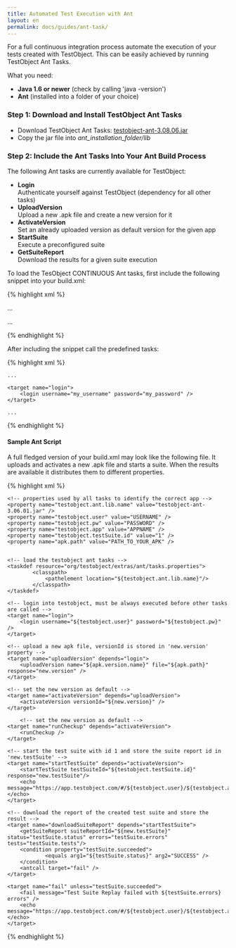 ```yaml
---
title: Automated Test Execution with Ant
layout: en
permalink: docs/guides/ant-task/
---
```


For a full continuous integration process automate the execution of your tests created with TestObject. This can be easily achieved by running TestObject Ant Tasks.

What you need:

+ <strong>Java 1.6 or newer</strong> (check by calling 'java -version')
+ <strong>Ant</strong> (installed into a folder of your choice)


<h3 id="AutomateyourTestExecutionusingAnt-Step1%3ADownloadandinstallTestObjectCONTINUOUSAntTasks">Step 1: Download and Install TestObject Ant Tasks</h3>

+ Download TestObject Ant Tasks: <a href="/attachments/guide/ant-task/testobject-ant-3.08.06.jar">testobject-ant-3.08.06.jar</a>
+ Copy the jar file into <em>ant_installation_folder/lib</em>


<h3 id="AutomateyourTestExecutionusingAnt-Step2%3AIncludeTestObjectAntTasksintoyourantbuildprocess">Step 2: Include the Ant Tasks Into Your Ant Build Process</h3>

The following Ant tasks are currently available for TestObject:

+ <strong>Login</strong><br>
Authenticate yourself against TestObject (dependency for all other tasks)
+ <strong>UploadVersion</strong><br>
Upload a new .apk file and create a new version for it
+ <strong>ActivateVersion</strong><br>
Set an already uploaded version as default version for the given app
+ <strong>StartSuite</strong><br>
Execute a preconfigured suite
+ <strong>GetSuiteReport</strong><br>
Download the results for a given suite execution


To load the TesObject CONTINUOUS Ant tasks, first include the following snippet into your build.xml:

{% highlight xml %}
<?xml version="1.0"?>
<project name="SampleBuild" default="someTask" basedir=".">

...

<taskdef resource="org/testobject/extras/ant/tasks.properties">
   	<classpath>
       	<pathelement location="testobject-ant-3.08.06.jar"/>
   	</classpath>
</taskdef>

...

</project>
{% endhighlight %}


After including the snippet call the predefined tasks:

{% highlight xml %}
<?xml version="1.0"?>
<project name="SampleBuild" default="someTask" basedir=".">

    ...
 
    <target name="login">
        <login username="my_username" password="my_password" />
    </target>
     
    ...
 
</project>
{% endhighlight %}



<h4>Sample Ant Script</h4>

A full fledged version of your build.xml may look like the following file. It uploads and activates a new .apk file and starts a suite. When the results are available it distributes them to different properties.

{% highlight xml %}
<?xml version="1.0"?>
<project name="TestObjectSampleScript" default="downloadSuiteReport" basedir=".">
 
    <!-- properties used by all tasks to identify the correct app -->
	<property name="testobject.ant.lib.name" value="testobject-ant-3.06.01.jar" />
    <property name="testobject.user" value="USERNAME" />
    <property name="testobject.pw" value="PASSWORD" />
    <property name="testobject.app" value="APPNAME" />
	<property name="testobject.testSuite.id" value="1" /> 
	<property name="apk.path" value="PATH_TO_YOUR_APK" />
	
 
    <!-- load the testobject ant tasks -->
    <taskdef resource="org/testobject/extras/ant/tasks.properties">
            <classpath>
                <pathelement location="${testobject.ant.lib.name}"/>
            </classpath> 
    </taskdef> 
 
    <!-- login into testobject, must be always executed before other tasks are called -->
    <target name="login">
        <login username="${testobject.user}" password="${testobject.pw}" />
    </target>
 
    <!-- upload a new apk file, versionId is stored in 'new.version' property -->
    <target name="uploadVersion" depends="login">
        <uploadVersion name="${apk.version.name}" file="${apk.path}" response="new.version" />
    </target>
	
    <!-- set the new version as default -->
    <target name="activateVersion" depends="uploadVersion">
        <activateVersion versionId="${new.version}" />
    </target>

        <!-- set the new version as default -->
    <target name="runCheckup" depends="activateVersion">
        <runCheckup />
    </target>
 
    <!-- start the test suite with id 1 and store the suite report id in 'new.testSuite' -->
    <target name="startTestSuite" depends="activateVersion">
        <startTestSuite testSuiteId="${testobject.testSuite.id}" response="new.testSuite"/>
        <echo message="https://app.testobject.com/#/${testobject.user}/${testobject.app}/reports/${new.testSuite}"></echo>
    </target>
     
    <!-- download the report of the created test suite and store the result -->
    <target name="downloadSuiteReport" depends="startTestSuite">
        <getSuiteReport suiteReportId="${new.testSuite}" status="testSuite.status" errors="testSuite.errors" tests="testSuite.tests"/>
        <condition property="testSuite.succeeded">
                <equals arg1="${testSuite.status}" arg2="SUCCESS" />
        </condition>
        <antcall target="fail" />
    </target> 
 
    <target name="fail" unless="testSuite.succeeded">
        <fail message="Test Suite Replay failed with ${testSuite.errors} errors" />
		<echo message="https://app.testobject.com/#/${testobject.user}/${testobject.app}/reports/${new.testSuite}"></echo>
    </target>
</project>
{% endhighlight %}
